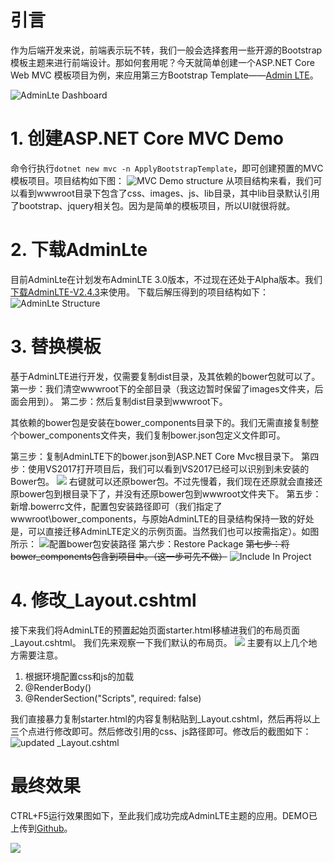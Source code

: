 # 引言
作为后端开发来说，前端表示玩不转，我们一般会选择套用一些开源的Bootstrap 模板主题来进行前端设计。那如何套用呢？今天就简单创建一个ASP.NET Core Web MVC 模板项目为例，来应用第三方Bootstrap Template——[Admin LTE](https://adminlte.io/)。

![AdminLte Dashboard](https://upload-images.jianshu.io/upload_images/2799767-d2ac34c68400a7f1.png?imageMogr2/auto-orient/strip%7CimageView2/2/w/1240)

# 1. 创建ASP.NET Core MVC Demo
命令行执行`dotnet new mvc -n ApplyBootstrapTemplate`，即可创建预置的MVC模板项目。项目结构如下图：
![MVC Demo structure](https://upload-images.jianshu.io/upload_images/2799767-dd965f94822e17aa.png?imageMogr2/auto-orient/strip%7CimageView2/2/w/1240)
从项目结构来看，我们可以看到wwwroot目录下包含了css、images、js、lib目录，其中lib目录默认引用了bootstrap、jquery相关包。因为是简单的模板项目，所以UI就很将就。

# 2. 下载AdminLte
目前AdminLte在计划发布AdminLTE 3.0版本，不过现在还处于Alpha版本。我们[下载AdminLTE-V2.4.3](https://github.com/almasaeed2010/AdminLTE/releases/tag/v2.4.3)来使用。
下载后解压得到的项目结构如下：
![AdminLte Structure](https://upload-images.jianshu.io/upload_images/2799767-2ed012e496295137.png?imageMogr2/auto-orient/strip%7CimageView2/2/w/1240)

# 3. 替换模板
基于AdminLTE进行开发，仅需要复制dist目录，及其依赖的bower包就可以了。
第一步：我们清空wwwroot下的全部目录（我这边暂时保留了images文件夹，后面会用到）。
第二步：然后复制dist目录到wwwroot下。

其依赖的bower包是安装在bower_components目录下的。我们无需直接复制整个bower_components文件夹，我们复制bower.json包定义文件即可。

第三步：复制AdminLTE下的bower.json到ASP.NET Core Mvc根目录下。
第四步：使用VS2017打开项目后，我们可以看到VS2017已经可以识别到未安装的Bower包。
![](https://upload-images.jianshu.io/upload_images/2799767-1f0a17b5544864f7.png?imageMogr2/auto-orient/strip%7CimageView2/2/w/1240)
右键就可以还原bower包。不过先慢着，我们现在还原就会直接还原bower包到根目录下了，并没有还原bower包到wwwroot文件夹下。
第五步：新增.bowerrc文件，配置包安装路径即可（我们指定了wwwroot\bower_components，与原始AdminLTE的目录结构保持一致的好处是，可以直接迁移AdminLTE定义的示例页面。当然我们也可以按需指定）。如图所示：
![配置bower包安装路径](https://upload-images.jianshu.io/upload_images/2799767-bc24a903fcbf869d.png?imageMogr2/auto-orient/strip%7CimageView2/2/w/1240)
第六步：Restore Package
~~第七步：将bower_components包含到项目中。（这一步可先不做）~~
![Include In Project](https://upload-images.jianshu.io/upload_images/2799767-19bd9d773c80842a.png?imageMogr2/auto-orient/strip%7CimageView2/2/w/1240)

# 4. 修改_Layout.cshtml
接下来我们将AdminLTE的预置起始页面starter.html移植进我们的布局页面_Layout.cshtml。
我们先来观察一下我们默认的布局页。
![](https://upload-images.jianshu.io/upload_images/2799767-7b0373ccbfcbb85a.png?imageMogr2/auto-orient/strip%7CimageView2/2/w/1240)
主要有以上几个地方需要注意。
1. 根据环境配置css和js的加载
2. @RenderBody()
3. @RenderSection("Scripts", required: false)

我们直接暴力复制starter.html的内容复制粘贴到_Layout.cshtml，然后再将以上三个点进行修改即可。然后修改引用的css、js路径即可。修改后的截图如下：
![updated _Layout.cshtml](https://upload-images.jianshu.io/upload_images/2799767-ddf65f4f031b8610.png?imageMogr2/auto-orient/strip%7CimageView2/2/w/1240)

# 最终效果
CTRL+F5运行效果图如下，至此我们成功完成AdminLTE主题的应用。DEMO已上传到[Github](https://github.com/yanshengjie/ApplyBootstrapTheme)。

![](https://upload-images.jianshu.io/upload_images/2799767-c5dcba6e3cc686f1.png?imageMogr2/auto-orient/strip%7CimageView2/2/w/1240)
